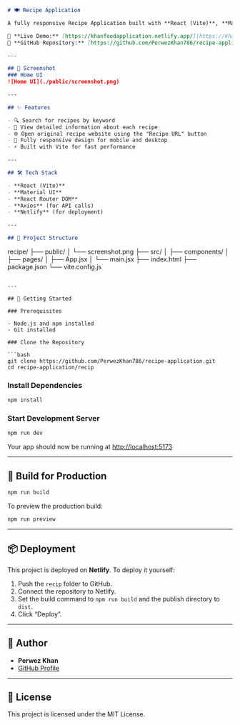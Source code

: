 
```markdown
# 🍽️ Recipe Application

A fully responsive Recipe Application built with **React (Vite)**, **Material UI**, and **React Router DOM**. Users can search for recipes, view detailed recipe information, and navigate to the original recipe source.

🔗 **Live Demo:** [https://khanfoodapplication.netlify.app/](https://khanfoodapplication.netlify.app/)  
📁 **GitHub Repository:** [https://github.com/PerwezKhan786/recipe-application](https://github.com/PerwezKhan786/recipe-application)

---

## 📸 Screenshot
### Home UI
![Home UI](./public/screenshot.png)

---

## ✨ Features

- 🔍 Search for recipes by keyword
- 🧾 View detailed information about each recipe
- 🌐 Open original recipe website using the "Recipe URL" button
- 📱 Fully responsive design for mobile and desktop
- ⚡ Built with Vite for fast performance

---

## 🛠️ Tech Stack

- **React (Vite)**
- **Material UI**
- **React Router DOM**
- **Axios** (for API calls)
- **Netlify** (for deployment)

---

## 📂 Project Structure

```

recipe/
├── public/
│   └── screenshot.png
├── src/
│   ├── components/
│   ├── pages/
│   ├── App.jsx
│   └── main.jsx
├── index.html
├── package.json
└── vite.config.js

````

---

## 🚀 Getting Started

### Prerequisites

- Node.js and npm installed
- Git installed

### Clone the Repository

```bash
git clone https://github.com/PerwezKhan786/recipe-application.git
cd recipe-application/recip
````

### Install Dependencies

```bash
npm install
```

### Start Development Server

```bash
npm run dev
```

Your app should now be running at [http://localhost:5173](http://localhost:5173)

---

## 🧪 Build for Production

```bash
npm run build
```

To preview the production build:

```bash
npm run preview
```

---

## 📦 Deployment

This project is deployed on **Netlify**. To deploy it yourself:

1. Push the `recip` folder to GitHub.
2. Connect the repository to Netlify.
3. Set the build command to `npm run build` and the publish directory to `dist`.
4. Click “Deploy”.

---

## 🙌 Author

* **Perwez Khan**
* [GitHub Profile](https://github.com/PerwezKhan786)

---

## 📝 License

This project is licensed under the MIT License.

```

